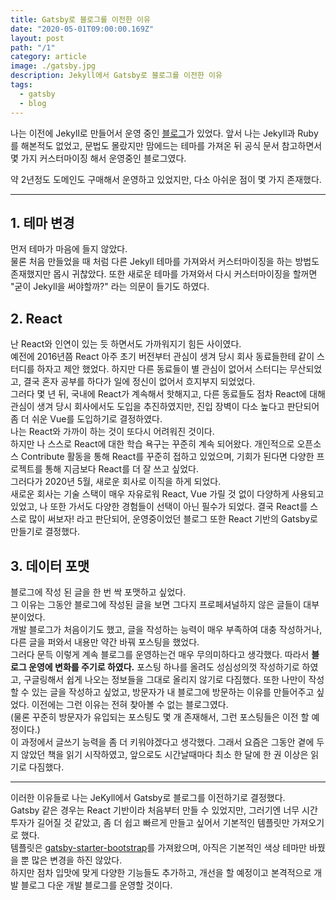 ```yaml
---
title: Gatsby로 블로그를 이전한 이유
date: "2020-05-01T09:00:00.169Z"
layout: post
path: "/1"
category: article
image: ./gatsby.jpg
description: Jekyll에서 Gatsby로 블로그를 이전한 이유
tags:
  - gatsby
  - blog
---
```

<!--more-->

나는 이전에 Jekyll로 만들어서 운영 중인 [블로그](https://memory.today)가 있었다.
앞서 나는 Jekyll과 Ruby를 해본적도 없었고, 문법도 몰랐지만 맘에드는 테마를 가져온 뒤 공식 문서 참고하면서 몇 가지 커스터마이징 해서 운영중인 블로그였다.

약 2년정도 도메인도 구매해서 운영하고 있었지만, 다소 아쉬운 점이 몇 가지 존재했다.

---

## 1. 테마 변경  
먼저 테마가 마음에 들지 않았다.  
물론 처음 만들었을 때 처럼 다른 Jekyll 테마를 가져와서 커스터마이징을 하는 방법도 존재했지만 몹시 귀찮았다.
또한 새로운 테마를 가져와서 다시 커스터마이징을 할꺼면 "굳이 Jekyll을 써야할까?" 라는 의문이 들기도 하였다.

## 2. React
난 React와 인연이 있는 듯 하면서도 가까워지기 힘든 사이였다.  
예전에 2016년쯤 React 아주 초기 버전부터 관심이 생겨 당시 회사 동료들한테 같이 스터디를 하자고 제안 했었다.
하지만 다른 동료들이 별 관심이 없어서 스터디는 무산되었고,
결국 혼자 공부를 하다가 일에 정신이 없어서 흐지부지 되었었다.  
그러다 몇 년 뒤, 국내에 React가 계속해서 핫해지고, 다른 동료들도 점차 React에 대해 관심이 생겨 당시 회사에서도 도입을 추진하였지만,
진입 장벽이 다소 높다고 판단되어 좀 더 쉬운 Vue를 도입하기로 결정하였다.  
나는 React와 가까이 하는 것이 또다시 어려워진 것이다.  
하지만 나 스스로 React에 대한 학습 욕구는 꾸준히 계속 되어왔다.
개인적으로 오픈소스 Contribute 활동을 통해 React를 꾸준히 접하고 있었으며,
기회가 된다면 다양한 프로젝트를 통해 지금보다 React를 더 잘 쓰고 싶었다.  
그러다가 2020년 5월, 새로운 회사로 이직을 하게 되었다.  
새로운 회사는 기술 스택이 매우 자유로워 React, Vue 가릴 것 없이 다양하게 사용되고 있었고,
나 또한 가서도 다양한 경험들이 선택이 아닌 필수가 되었다.
결국 React를 스스로 많이 써보자! 라고 판단되어, 운영중이었던 블로그 또한 React 기반의 Gatsby로 만들기로 결정했다.

## 3. 데이터 포맷
블로그에 작성 된 글을 한 번 싹 포맷하고 싶었다.  
그 이유는 그동안 블로그에 작성된 글을 보면 그다지 프로페셔널하지 않은 글들이 대부분이었다.  
개발 블로그가 처음이기도 했고, 글을 작성하는 능력이 매우 부족하여 대충 작성하거나, 다른 글을 퍼와서 내용만 약간 바꿔 포스팅을 했었다.  
그러다 문득 이렇게 계속 블로그를 운영하는건 매우 무의미하다고 생각했다.
따라서 **블로그 운영에 변화를 주기로 하였다.** 포스팅 하나를 올려도 성심성의껏 작성하기로 하였고,
구글링해서 쉽게 나오는 정보들을 그대로 올리지 않기로 다짐했다.
또한 나만이 작성할 수 있는 글을 작성하고 싶었고, 방문자가 내 블로그에 방문하는 이유를 만들어주고 싶었다.
이전에는 그런 이유는 전혀 찾아볼 수 없는 블로그였다.  
(물론 꾸준히 방문자가 유입되는 포스팅도 몇 개 존재해서, 그런 포스팅들은 이전 할 예정이다.)  
이 과정에서 글쓰기 능력을 좀 더 키워야겠다고 생각했다. 그래서 요즘은 그동안 곁에 두지 않았던 책을 읽기 시작하였고,
앞으로도 시간날때마다 최소 한 달에 한 권 이상은 읽기로 다짐했다.

---

이러한 이유들로 나는 JeKyll에서 Gatsby로 블로그를 이전하기로 결정했다.  
Gatsby 같은 경우는 React 기반이라 처음부터 만들 수 있었지만, 그러기엔 너무 시간 투자가 길어질 것 같았고,
좀 더 쉽고 빠르게 만들고 싶어서 기본적인 템플릿만 가져오기로 했다.  
템플릿은 [gatsby-starter-bootstrap](https://www.gatsbyjs.org/starters/jaxx2104/gatsby-starter-bootstrap/)를 가져왔으며,
아직은 기본적인 색상 테마만 바꿨을 뿐 많은 변경을 하진 않았다.  
하지만 점차 입맛에 맞게 다양한 기능들도 추가하고, 개선을 할 예정이고
본격적으로 개발 블로그 다운 개발 블로그를 운영할 것이다.